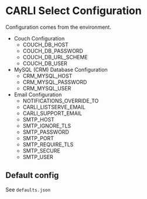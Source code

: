# CARLI Select Configuration

Configuration comes from the environment.

* Couch Configuration
    * COUCH_DB_HOST
    * COUCH_DB_PASSWORD
    * COUCH_DB_URL_SCHEME
    * COUCH_DB_USER
* MySQL (CRM) Database Configuration
    * CRM_MYSQL_HOST
    * CRM_MYSQL_PASSWORD
    * CRM_MYSQL_USER
* Email Configuration
    * NOTIFICATIONS_OVERRIDE_TO
    * CARLI_LISTSERVE_EMAIL
    * CARLI_SUPPORT_EMAIL
    * SMTP_HOST
    * SMTP_IGNORE_TLS
    * SMTP_PASSWORD
    * SMTP_PORT
    * SMTP_REQUIRE_TLS
    * SMTP_SECURE
    * SMTP_USER

## Default config

See `defaults.json`
